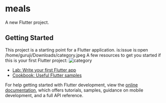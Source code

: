 # meals

A new Flutter project.

## Getting Started

This project is a starting point for a Flutter application.
is:issue is:open /home/guruji/Downloads/category.jpeg
A few resources to get you started if this is your first Flutter project:
![category](https://github.com/Mohsin-Aalam/meal_app/assets/144471554/6aec7807-1a75-455e-bef9-2f43efcf7169)
- [Lab: Write your first Flutter app](https://docs.flutter.dev/get-started/codelab)
- [Cookbook: Useful Flutter samples](https://docs.flutter.dev/cookbook)

For help getting started with Flutter development, view the
[online documentation](https://docs.flutter.dev/), which offers tutorials,
samples, guidance on mobile development, and a full API reference.
